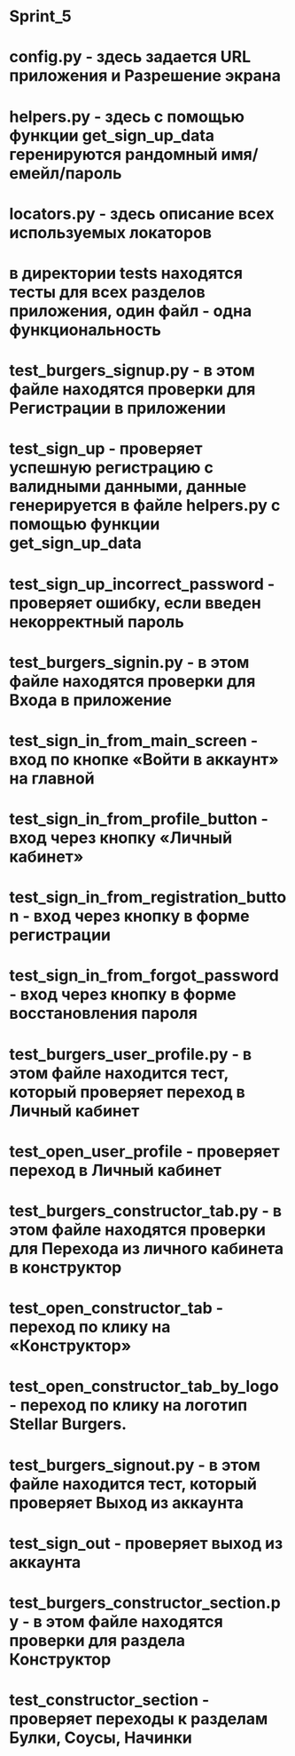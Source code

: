 # Sprint_5

# config.py - здесь задается URL приложения и Разрешение экрана
# helpers.py - здесь с помощью функции get_sign_up_data геренируются рандомный имя/емейл/пароль
# locators.py - здесь описание всех используемых локаторов
# в директории tests находятся тесты для всех разделов приложения, один файл - одна функциональность
# test_burgers_signup.py - в этом файле находятся проверки для Регистрации в приложении
#       test_sign_up - проверяет успешную регистрацию с валидными данными, данные генерируется в файле  helpers.py с помощью функции get_sign_up_data
#       test_sign_up_incorrect_password - проверяет ошибку, если введен некорректный пароль
# test_burgers_signin.py - в этом файле находятся проверки для Входа в приложение
#       test_sign_in_from_main_screen - вход по кнопке «Войти в аккаунт» на главной
#       test_sign_in_from_profile_button - вход через кнопку «Личный кабинет»
#       test_sign_in_from_registration_button - вход через кнопку в форме регистрации
#       test_sign_in_from_forgot_password - вход через кнопку в форме восстановления пароля
# test_burgers_user_profile.py - в этом файле находится тест, который проверяет переход в Личный кабинет
#       test_open_user_profile - проверяет переход в Личный кабинет
# test_burgers_constructor_tab.py - в этом файле находятся проверки для Перехода из личного кабинета в конструктор 
#       test_open_constructor_tab - переход по клику на «Конструктор» 
#       test_open_constructor_tab_by_logo - переход по клику на  логотип Stellar Burgers.
# test_burgers_signout.py - в этом файле находится тест, который проверяет Выход из аккаунта
#       test_sign_out - проверяет выход из аккаунта
# test_burgers_constructor_section.py - в этом файле находятся проверки для раздела Конструктор
#       test_constructor_section - проверяет переходы к разделам Булки, Соусы, Начинки

